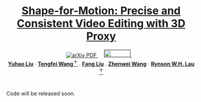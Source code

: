 <br />
<p align="center">
  <h1 align="center"><a href="https://shapeformotion.github.io/" target="_blank"> Shape-for-Motion: Precise and Consistent Video Editing with 3D Proxy</a></h1>
  <p align="center">
    <a href='https://arxiv.org/abs/2506.22432' target="_blank">
      <img src='https://img.shields.io/badge/Paper-PDF-green?style=flat&logo=arXiv&logoColor=green' alt='arXiv PDF'>
    </a> &nbsp;&nbsp;&nbsp;
    <a href='' target="_blank">
      <img src='https://www.gstatic.com/youtube/img/branding/youtubelogo/svg/youtubelogo.svg' alt='' width="70" height="20">
    </a>&nbsp;&nbsp;&nbsp;
    <br>
    <a href="https://yuhaoliu7456.github.io"><strong>Yuhao Liu</strong></a> 
    ·
    <a href="https://tengfei-wang.github.io/"><strong>Tengfei Wang</strong><sup>十</sup></a>
    .
    <a href="https://scholar.google.com/citations?user=cBFup5QAAAAJ&hl=en"><strong>Fang Liu</strong></a>
    .
    <a href="https://zhenwwang.github.io/"><strong>Zhenwei Wang</strong></a>
    ·
    <a href="https://www.cs.cityu.edu.hk/~rynson/"><strong>Rynson W.H. Lau</strong><sup>十</sup></a>
  </p>

<br />

Code will be released soon.

